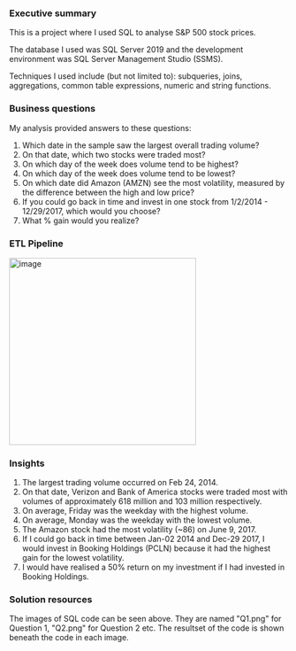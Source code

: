### Executive summary
This is a project where I used SQL to analyse S&P 500 stock prices. 

The database I used was SQL Server 2019 and the development environment was SQL Server Management Studio (SSMS).

Techniques I used include (but not limited to): subqueries, joins, aggregations, common table expressions, numeric and string functions.

### Business questions
My analysis provided answers to these questions:
1. Which date in the sample saw the largest overall trading volume?
2. On that date, which two stocks were traded most?
3. On which day of the week does volume tend to be highest?
4. On which day of the week does volume tend to be lowest?
5. On which date did Amazon (AMZN) see the most volatility, measured by the difference between the high and low price?
6. If you could go back in time and invest in one stock from 1/2/2014 - 12/29/2017, which would you choose?
7. What % gain would you realize?

### ETL Pipeline
<img width="338" alt="image" src="https://github.com/user-attachments/assets/2728a69b-3b2d-42ad-8d72-464625f65ea2">

### Insights
1. The largest trading volume occurred on Feb 24, 2014.
2. On that date, Verizon and Bank of America stocks were traded most with volumes of approximately 618 million and 103 million respectively.
3. On average, Friday was the weekday with the highest volume.
4. On average, Monday was the weekday with the lowest volume.
5. The Amazon stock had the most volatility (~86) on June 9, 2017.
6. If I could go back in time between Jan-02 2014 and Dec-29 2017, I would invest in Booking Holdings (PCLN) because it had the highest gain for the lowest volatility.
7. I would have realised a 50% return on my investment if I had invested in Booking Holdings.

### Solution resources
The images of SQL code can be seen above. They are named "Q1.png" for Question 1, "Q2.png" for Question 2 etc.
The resultset of the code is shown beneath the code in each image.
